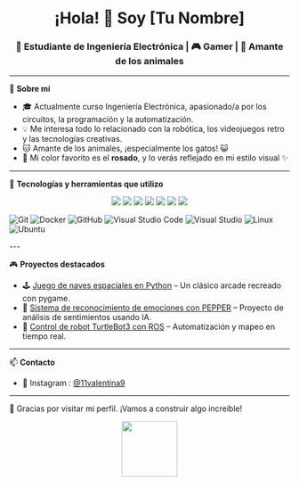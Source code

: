 <h1 align="center">¡Hola! 👋 Soy [Tu Nombre]</h1>
<h3 align="center">📡 Estudiante de Ingeniería Electrónica | 🎮 Gamer | 🐾 Amante de los animales</h3>

---

🌸 **Sobre mí**

- 🎓 Actualmente curso Ingeniería Electrónica, apasionado/a por los circuitos, la programación y la automatización.
- 💡 Me interesa todo lo relacionado con la robótica, los videojuegos retro y las tecnologías creativas.
- 🐱 Amante de los animales, ¡especialmente los gatos! 😺
- 🎨 Mi color favorito es el **rosado**, y lo verás reflejado en mi estilo visual ✨

---

🔧 **Tecnologías y herramientas que utilizo**

<p align="center">
  <img src="https://img.shields.io/badge/git-%23F05033.svg?style=for-the-badge&logo=git&logoColor=white" />
  <img src="https://img.shields.io/badge/python-%2314354C.svg?style=for-the-badge&logo=python&logoColor=white" />
  <img src="https://img.shields.io/badge/C/C++-%2300599C.svg?style=for-the-badge&logo=cplusplus&logoColor=white" />
  <img src="https://img.shields.io/badge/arduino-%2300979D.svg?style=for-the-badge&logo=arduino&logoColor=white" />
  <img src="https://img.shields.io/badge/matlab-%23e16737.svg?style=for-the-badge&logo=mathworks&logoColor=white" />
  <img src="https://img.shields.io/badge/docker-%232496ED.svg?style=for-the-badge&logo=docker&logoColor=white" />
  <img src="https://img.shields.io/badge/linux-%23FCC624.svg?style=for-the-badge&logo=linux&logoColor=black" />

![Git](https://img.shields.io/badge/git-%23F05033.svg?style=for-the-badge&logo=git&logoColor=white)
![Docker](https://img.shields.io/badge/Docker-%230db7ed.svg?style=for-the-badge&logo=docker&logoColor=white)
![GitHub](https://img.shields.io/badge/github-%23121011.svg?style=for-the-badge&logo=github&logoColor=white)
![Visual Studio Code](https://img.shields.io/badge/Visual%20Studio%20Code-0078d7.svg?style=for-the-badge&logo=visual-studio-code&logoColor=white)
![Visual Studio](https://img.shields.io/badge/Visual%20Studio-5C2D91.svg?style=for-the-badge&logo=visual-studio&logoColor=white)
![Linux](https://img.shields.io/badge/Linux-FCC624?style=for-the-badge&logo=linux&logoColor=black)
![Ubuntu](https://img.shields.io/badge/Ubuntu-E95420?style=for-the-badge&logo=ubuntu&logoColor=white)
</p>
---

🎮 **Proyectos destacados**

- 🕹️ [Juego de naves espaciales en Python](https://github.com/tuusuario/juego_naves) – Un clásico arcade recreado con pygame.
- 🧠 [Sistema de reconocimiento de emociones con PEPPER](https://github.com/tuusuario/pepper_emociones) – Proyecto de análisis de sentimientos usando IA.
- 🐢 [Control de robot TurtleBot3 con ROS](https://github.com/tuusuario/turtlebot3-ros-proyecto) – Automatización y mapeo en tiempo real.

---

📫 **Contacto**

- 📸 Instagram : [@11valentina9](https://www.instagram.com/11valentina9/)

---

💖 Gracias por visitar mi perfil. ¡Vamos a construir algo increíble!

<p align="center">
  <img src="https://media.tenor.com/BOsE0r4Ni5UAAAAC/cute-kitty.gif" height="100">
</p>
